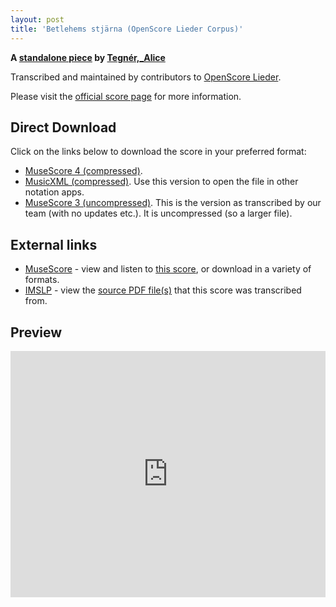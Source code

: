 ```yaml
---
layout: post
title: 'Betlehems stjärna (OpenScore Lieder Corpus)'
---
```


__A [standalone piece](https://fourscoreandmore.org/OpenScore/Tegn%C3%A9r%2C_Alice/_/) by [Tegnér,_Alice](https://fourscoreandmore.org/OpenScore/Tegn%C3%A9r%2C_Alice)__

Transcribed and maintained by contributors to [OpenScore Lieder].

Please visit the [official score page] for more information.

[official score page]: https://musescore.com/openscore-lieder-corpus/scores/6910499
[OpenScore Lieder]: https://musescore.com/openscore-lieder-corpus

## Direct Download

Click on the links below to download the score in your preferred format:
- [MuseScore 4 (compressed)](https://fourscoreandmore.org/OpenScore/Tegn%C3%A9r%2C_Alice/_/Betlehems_stj%C3%A4rna.mscz).
- [MusicXML (compressed)](https://fourscoreandmore.org/OpenScore/Tegn%C3%A9r%2C_Alice/_/Betlehems_stj%C3%A4rna.mxl). Use this version to open the file in other notation apps.
- [MuseScore 3 (uncompressed)](https://raw.githubusercontent.com/OpenScore/Lieder/refs/heads/main/scores/Tegn%C3%A9r%2C_Alice/_/Betlehems_stj%C3%A4rna/lc6910499.mscx). This is the version as transcribed by our team (with no updates etc.). It is uncompressed (so a larger file).

## External links

- [MuseScore] - view and listen to [this score][MuseScore], or download in a variety of formats.
- [IMSLP] - view the [source PDF file(s)][IMSLP] that this score was transcribed from.

[MuseScore]: https://musescore.com/score/6910499
[IMSLP]: https://imslp.org/wiki/Special:ReverseLookup/436417

## Preview

<iframe width="100%" height="394" src="https://musescore.com/openscore-lieder-corpus/scores/6910499/embed" frameborder="0" allowfullscreen allow="autoplay; fullscreen"></iframe>
